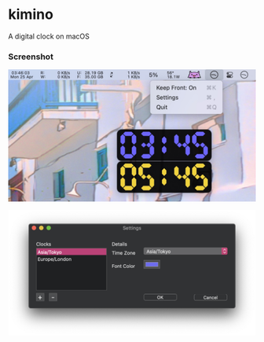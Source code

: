 # kimino
A digital clock on macOS

### Screenshot
![screenshot](kimino.jpg)

![kimino-settings](kimino-settings.png)
